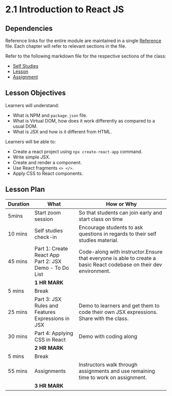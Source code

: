 # 2.1 Introduction to React JS

## Dependencies

Reference links for the entire module are maintained in a single [Reference](./reference.md) file. Each chapter will refer to relevant sections in the file.

Refer to the following markdown file for the respective sections of the class:
- [Self Studies](./studies.md)
- [Lesson](./lesson.md)
- [Assignment](./assignment.md)

## Lesson Objectives

Learners will understand:
- What is NPM and `package.json` file.
- What is Virtual DOM, how does it work differently as compared to a usual DOM.
- What is JSX and how is it different from HTML. 

Learners will be able to:
- Create a react project using `npx create-react-app` command.
- Write simple JSX.
- Create and render a component.
- Use React fragments `<> </>`.
- Apply CSS to React components.

## Lesson Plan

|Duration|What|How or Why|
|--------|-----|-------|
|   5mins | Start zoom session|So that students can join early and start class on time|
| 10 mins | Self studies check-in | Encourage students to ask questions in regards to their self studies material.|
| 45 mins | Part 1: Create React App<br>Part 2: JSX Demo - To Do List | Code-along with instructor.Ensure that everyone is able to create a basic React codebase on their dev environment.|
||**1 HR MARK**||
|  5 mins | Break ||
| 25 mins | Part 3: JSX Rules and Features<br>Expressions in JSX|Demo to learners and get them to code their own JSX expressions. Share with the class.|
| 30 mins | Part 4: Applying CSS in React | Demo with coding along
||**2 HR MARK**||
|  5 mins | Break ||
| 55 mins | Assignments | Instructors walk through assignments and use remaining time to work on assignment. |
||**3 HR MARK**||

